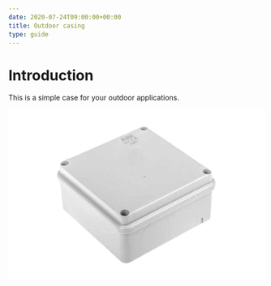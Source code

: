 ```yaml
---
date: 2020-07-24T09:00:00+00:00
title: Outdoor casing
type: guide
---
```


# Introduction

This is a simple case for your outdoor applications.

![case](img/case.png)

